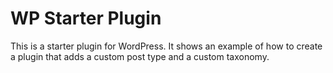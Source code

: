 # WP Starter Plugin

This is a starter plugin for WordPress. It shows an example of how to create a plugin that adds a custom post type and a custom taxonomy.
